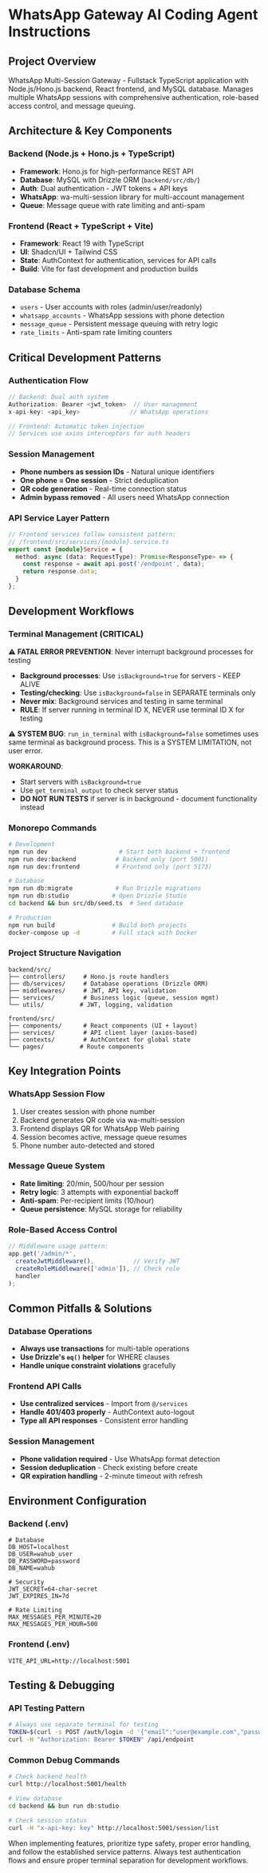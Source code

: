 # WhatsApp Gateway AI Coding Agent Instructions

## Project Overview
WhatsApp Multi-Session Gateway - Fullstack TypeScript application with Node.js/Hono.js backend, React frontend, and MySQL database. Manages multiple WhatsApp sessions with comprehensive authentication, role-based access control, and message queuing.

## Architecture & Key Components

### Backend (Node.js + Hono.js + TypeScript)
- **Framework**: Hono.js for high-performance REST API
- **Database**: MySQL with Drizzle ORM (`backend/src/db/`)
- **Auth**: Dual authentication - JWT tokens + API keys
- **WhatsApp**: wa-multi-session library for multi-account management
- **Queue**: Message queue with rate limiting and anti-spam

### Frontend (React + TypeScript + Vite)
- **Framework**: React 19 with TypeScript
- **UI**: Shadcn/UI + Tailwind CSS
- **State**: AuthContext for authentication, services for API calls
- **Build**: Vite for fast development and production builds

### Database Schema
- `users` - User accounts with roles (admin/user/readonly)
- `whatsapp_accounts` - WhatsApp sessions with phone detection
- `message_queue` - Persistent message queuing with retry logic
- `rate_limits` - Anti-spam rate limiting counters

## Critical Development Patterns



### Authentication Flow
```typescript
// Backend: Dual auth system
Authorization: Bearer <jwt_token>  // User management
x-api-key: <api_key>              // WhatsApp operations

// Frontend: Automatic token injection
// Services use axios interceptors for auth headers
```

### Session Management
- **Phone numbers as session IDs** - Natural unique identifiers
- **One phone = One session** - Strict deduplication
- **QR code generation** - Real-time connection status
- **Admin bypass removed** - All users need WhatsApp connection

### API Service Layer Pattern
```typescript
// Frontend services follow consistent pattern:
// /frontend/src/services/{module}.service.ts
export const {module}Service = {
  method: async (data: RequestType): Promise<ResponseType> => {
    const response = await api.post('/endpoint', data);
    return response.data;
  }
};
```

## Development Workflows

### Terminal Management (CRITICAL)
⚠️ **FATAL ERROR PREVENTION**: Never interrupt background processes for testing
- **Background processes**: Use `isBackground=true` for servers - KEEP ALIVE
- **Testing/checking**: Use `isBackground=false` in SEPARATE terminals only
- **Never mix**: Background services and testing in same terminal
- **RULE**: If server running in terminal ID X, NEVER use terminal ID X for testing

⚠️ **SYSTEM BUG**: `run_in_terminal` with `isBackground=false` sometimes uses same terminal as background process. This is a SYSTEM LIMITATION, not user error.

**WORKAROUND**: 
- Start servers with `isBackground=true` 
- Use `get_terminal_output` to check server status
- **DO NOT RUN TESTS** if server is in background - document functionality instead

### Monorepo Commands
```bash
# Development
npm run dev                    # Start both backend + frontend
npm run dev:backend           # Backend only (port 5001)
npm run dev:frontend          # Frontend only (port 5173)

# Database
npm run db:migrate            # Run Drizzle migrations
npm run db:studio            # Open Drizzle Studio
cd backend && bun src/db/seed.ts  # Seed database

# Production
npm run build                # Build both projects
docker-compose up -d         # Full stack with Docker
```

### Project Structure Navigation
```
backend/src/
├── controllers/     # Hono.js route handlers
├── db/services/     # Database operations (Drizzle ORM)
├── middlewares/     # JWT, API key, validation
├── services/        # Business logic (queue, session mgmt)
└── utils/          # JWT, logging, validation

frontend/src/
├── components/      # React components (UI + layout)
├── services/        # API client layer (axios-based)
├── contexts/        # AuthContext for global state
└── pages/          # Route components
```

## Key Integration Points

### WhatsApp Session Flow
1. User creates session with phone number
2. Backend generates QR code via wa-multi-session
3. Frontend displays QR for WhatsApp Web pairing
4. Session becomes active, message queue resumes
5. Phone number auto-detected and stored

### Message Queue System
- **Rate limiting**: 20/min, 500/hour per session
- **Retry logic**: 3 attempts with exponential backoff
- **Anti-spam**: Per-recipient limits (10/hour)
- **Queue persistence**: MySQL storage for reliability

### Role-Based Access Control
```typescript
// Middleware usage pattern:
app.get('/admin/*', 
  createJwtMiddleware(),           // Verify JWT
  createRoleMiddleware(['admin']), // Check role
  handler
);
```

## Common Pitfalls & Solutions

### Database Operations
- **Always use transactions** for multi-table operations
- **Use Drizzle's `eq()` helper** for WHERE clauses
- **Handle unique constraint violations** gracefully

### Frontend API Calls
- **Use centralized services** - Import from `@/services`
- **Handle 401/403 properly** - AuthContext auto-logout
- **Type all API responses** - Consistent error handling

### Session Management
- **Phone validation required** - Use WhatsApp format detection
- **Session deduplication** - Check existing before create
- **QR expiration handling** - 2-minute timeout with refresh

## Environment Configuration

### Backend (.env)
```env
# Database
DB_HOST=localhost
DB_USER=wahub_user
DB_PASSWORD=password
DB_NAME=wahub

# Security
JWT_SECRET=64-char-secret
JWT_EXPIRES_IN=7d

# Rate Limiting
MAX_MESSAGES_PER_MINUTE=20
MAX_MESSAGES_PER_HOUR=500
```

### Frontend (.env)
```env
VITE_API_URL=http://localhost:5001
```

## Testing & Debugging

### API Testing Pattern
```bash
# Always use separate terminal for testing
TOKEN=$(curl -s POST /auth/login -d '{"email":"user@example.com","password":"pass"}' | jq -r '.data.token')
curl -H "Authorization: Bearer $TOKEN" /api/endpoint
```

### Common Debug Commands
```bash
# Check backend health
curl http://localhost:5001/health

# View database
cd backend && bun run db:studio

# Check session status  
curl -H "x-api-key: key" http://localhost:5001/session/list
```

When implementing features, prioritize type safety, proper error handling, and follow the established service patterns. Always test authentication flows and ensure proper terminal separation for development workflows.